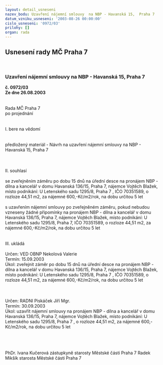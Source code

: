 ```yaml
---
layout: detail_usneseni
nazev_bodu: Uzavření nájemní smlouvy  na NBP - Havanská 15,  Praha 7
datum_vzniku_usneseni: '2003-08-26 00:00:00'
cislo_usneseni: '0972/03'
prilohy: []
organ: rada
---
```

<div id="ucUsn_pList" class="usn">
	<span><h2>Usnesení rady MČ Praha 7 </h2>
<br></span><div class="standBody">
<span><h3>Uzavření nájemní smlouvy  na NBP - Havanská 15,  Praha 7</h3></span><div class="center">
		<strong>č. 0972/03</strong><br>
	</div>
<div class="center">
		<strong>Ze dne 26.08.2003</strong><br><br>
	</div>
<br>Rada MČ Praha 7<br>po projednání<br><br><br>I.	bere na vědomí<br><br> <br>předložený materiál - Návrh na uzavření nájemní smlouvy na NBP - Havanská 15,  Praha 7<br><br>                                      <br><br>II.  souhlasí <br><br>se zveřejněním záměru po dobu 15 dnů na úřední desce na pronájem NBP - dílna a kancelář v domu Havanská 136/15, Praha 7, nájemce Vojtěch Blažek, místo podnikání: U Letenského sadu 1295/8, Praha 7 , IČO 70351589, o rozloze 44,51 m2, za nájemné  600,-Kč/m2/rok, na dobu určitou 5 let    <br>                                 <br>s uzavřením nájemní smlouvy po zveřejněném záměru, pokud nebudou vzneseny žádné připomínky na pronájem NBP -  dílna a kancelář v domu Havanská 136/15, Praha 7, nájemce Vojtěch Blažek, místo podnikání: U Letenského sadu 1295/8, Praha 7, IČO 70351589, o rozloze 44,51 m2, za nájemné 600,-Kč/m2/rok, na dobu určitou 5 let    <br>                                 <br><br>III.	ukládá <br><br>Určen:	VED OBNP Nekolová Valerie<br>Termín: 15.09.2003<br>Úkol:	zveřejnit záměr po dobu 15 dnů na úřední desce na pronájem NBP - dílna a kancelář v domu Havanská 136/15, Praha 7, nájemce Vojtěch Blažek, místo podnikání: U Letenského sadu 1295/8, Praha 7 , IČO 70351589, o rozloze 44,51 m2, za nájemné  600,-Kč/m2/rok, na dobu určitou 5 let <br> <br><br><br>Určen:	RADNI Piskáček Jiří Mgr.<br>Termín: 30.09.2003<br>Úkol:	uzavřít nájemní smlouvy na pronájem NBP -  dílna a kancelář v domu Havanská 136/15, Praha 7, nájemce Vojtěch Blažek, místo podnikání: U Letenského sadu 1295/8, Praha 7 , o rozloze 44,51 m2, za nájemné  600,-Kč/m2/rok, na dobu určitou 5 let     <br> <br> <br><br>	<br>PhDr. Ivana Kučerová zástupkyně starosty Městské části Praha 7	 Radek Mikšík starosta Městské části Praha 7<br>	<br><br>
</div>
</div>